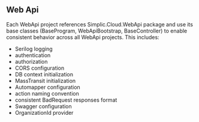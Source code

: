 ## Web Api

Each WebApi project references Simplic.Cloud.WebApi package and use its base classes (BaseProgram, WebApiBootstrap, BaseController) to enable consistent behavior across all WebApi projects. This includes:
- Serilog logging
- authentication
- authorization
- CORS configuration
- DB context initialization
- MassTransit initialization
- Automapper configuration
- action naming convention
- consistent BadRequest responses format
- Swagger configuration
- OrganizationId provider